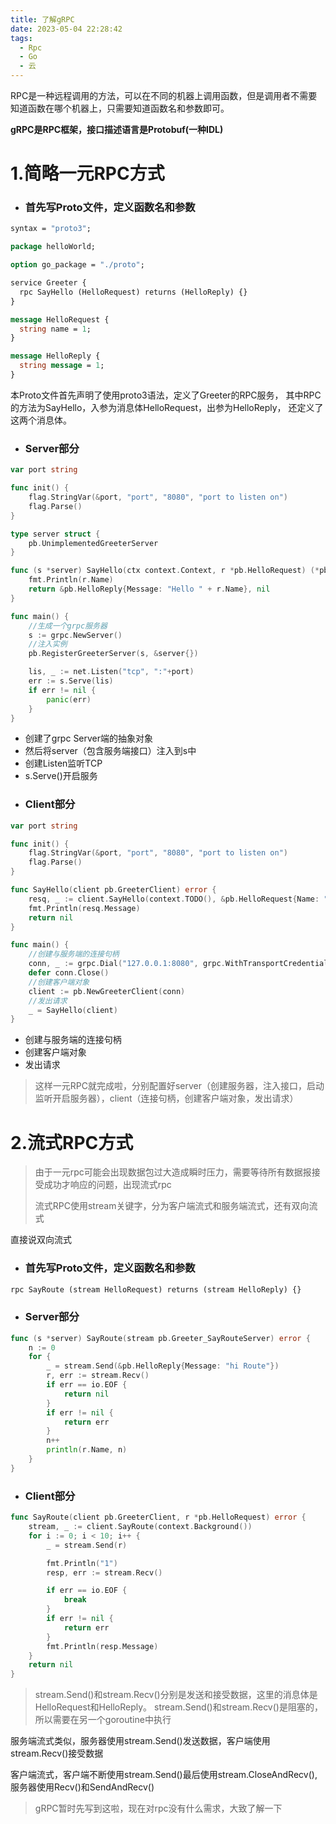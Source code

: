 ```yaml
---
title: 了解gRPC
date: 2023-05-04 22:28:42
tags:
  - Rpc
  - Go
  - 云
---
```

RPC是一种远程调用的方法，可以在不同的机器上调用函数，但是调用者不需要知道函数在哪个机器上，只需要知道函数名和参数即可。
<!-- more -->
**gRPC是RPC框架，接口描述语言是Protobuf(一种IDL)**

# 1.简略一元RPC方式
+ ### 首先写Proto文件，定义函数名和参数
````proto
syntax = "proto3";

package helloWorld;

option go_package = "./proto";

service Greeter {
  rpc SayHello (HelloRequest) returns (HelloReply) {}
}

message HelloRequest {
  string name = 1;
}

message HelloReply {
  string message = 1;
}
````
本Proto文件首先声明了使用proto3语法，定义了Greeter的RPC服务，
其中RPC的方法为SayHello，入参为消息体HelloRequest，出参为HelloReply，
还定义了这两个消息体。

+ ### Server部分
````go
var port string

func init() {
	flag.StringVar(&port, "port", "8080", "port to listen on")
	flag.Parse()
}

type server struct {
	pb.UnimplementedGreeterServer
}

func (s *server) SayHello(ctx context.Context, r *pb.HelloRequest) (*pb.HelloReply, error) {
	fmt.Println(r.Name)
	return &pb.HelloReply{Message: "Hello " + r.Name}, nil
}

func main() {
	//生成一个grpc服务器
	s := grpc.NewServer()
	//注入实例
	pb.RegisterGreeterServer(s, &server{})

	lis, _ := net.Listen("tcp", ":"+port)
	err := s.Serve(lis)
	if err != nil {
		panic(err)
	}
}
````
- 创建了grpc Server端的抽象对象
- 然后将server（包含服务端接口）注入到s中
- 创建Listen监听TCP
- s.Serve()开启服务

+ ### Client部分
````go
var port string

func init() {
	flag.StringVar(&port, "port", "8080", "port to listen on")
	flag.Parse()
}

func SayHello(client pb.GreeterClient) error {
	resq, _ := client.SayHello(context.TODO(), &pb.HelloRequest{Name: "world"})
	fmt.Println(resq.Message)
	return nil
}

func main() {
	//创建与服务端的连接句柄
	conn, _ := grpc.Dial("127.0.0.1:8080", grpc.WithTransportCredentials(insecure.NewCredentials()))
	defer conn.Close()
	//创建客户端对象
	client := pb.NewGreeterClient(conn)
	//发出请求
	_ = SayHello(client)
}
````
- 创建与服务端的连接句柄
- 创建客户端对象
- 发出请求

> 这样一元RPC就完成啦，分别配置好server（创建服务器，注入接口，启动监听开启服务器），client（连接句柄，创建客户端对象，发出请求）

# 2.流式RPC方式
> 由于一元rpc可能会出现数据包过大造成瞬时压力，需要等待所有数据报接受成功才响应的问题，出现流式rpc
> 
> 流式RPC使用stream关键字，分为客户端流式和服务端流式，还有双向流式

直接说双向流式
+ ### 首先写Proto文件，定义函数名和参数
````proto
rpc SayRoute (stream HelloRequest) returns (stream HelloReply) {}
````
+ ### Server部分
````go
func (s *server) SayRoute(stream pb.Greeter_SayRouteServer) error {
	n := 0
	for {
		_ = stream.Send(&pb.HelloReply{Message: "hi Route"})
		r, err := stream.Recv()
		if err == io.EOF {
			return nil
		}
		if err != nil {
			return err
		}
		n++
		println(r.Name, n)
	}
}
````
+ ### Client部分
````go
func SayRoute(client pb.GreeterClient, r *pb.HelloRequest) error {
	stream, _ := client.SayRoute(context.Background())
	for i := 0; i < 10; i++ {
		_ = stream.Send(r)

		fmt.Println("1")
		resp, err := stream.Recv()

		if err == io.EOF {
			break
		}
		if err != nil {
			return err
		}
		fmt.Println(resp.Message)
	}
	return nil
}
````
> stream.Send()和stream.Recv()分别是发送和接受数据，这里的消息体是HelloRequest和HelloReply。
> stream.Send()和stream.Recv()是阻塞的，所以需要在另一个goroutine中执行

服务端流式类似，服务器使用stream.Send()发送数据，客户端使用stream.Recv()接受数据

客户端流式，客户端不断使用stream.Send()最后使用stream.CloseAndRecv(),服务器使用Recv()和SendAndRecv()

> gRPC暂时先写到这啦，现在对rpc没有什么需求，大致了解一下

